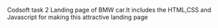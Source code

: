 Codsoft task 2 
Landing page of BMW car.It includes the HTML,CSS and Javascript for making this attractive landing page
